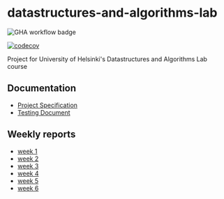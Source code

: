 # datastructures-and-algorithms-lab

![GHA workflow badge](https://github.com/nicolaskivimaki/tiralabra/workflows/CI/badge.svg)

[![codecov](https://codecov.io/gh/nicolaskivimaki/ohtuvarasto/branch/main/graph/badge.svg?token=PN7SO3X1KQ)](https://codecov.io/gh/nicolaskivimaki/tiralabra)

Project for University of Helsinki's Datastructures and Algorithms Lab course

## Documentation
- [Project Specification](https://github.com/nicolaskivimaki/tiralabra/blob/main/documentation/project_specification.md)
- [Testing Document](https://github.com/nicolaskivimaki/tiralabra/blob/main/documentation/testing_document.md)

## Weekly reports
- [week 1](https://github.com/nicolaskivimaki/tiralabra/blob/main/documentation/weekly_reports/week1.md)
- [week 2](https://github.com/nicolaskivimaki/tiralabra/blob/main/documentation/weekly_reports/week2.md)
- [week 3](https://github.com/nicolaskivimaki/tiralabra/blob/main/documentation/weekly_reports/week3.md)
- [week 4](https://github.com/nicolaskivimaki/tiralabra/blob/main/documentation/weekly_reports/week4.md)
- [week 5](https://github.com/nicolaskivimaki/tiralabra/blob/main/documentation/weekly_reports/week5.md)
- [week 6](https://github.com/nicolaskivimaki/tiralabra/blob/main/documentation/weekly_reports/week6.md)
